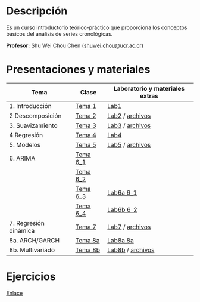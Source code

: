 # Descripción

Es un curso introductorio teórico-práctico que proporciona los conceptos
básicos del análisis de series cronológicas.

**Profesor:** Shu Wei Chou Chen (<shuwei.chou@ucr.ac.cr>)

# Presentaciones y materiales

| Tema | Clase | Laboratorio y materiales extras |
|----------------------|-------------------------|--------------------------|
| 1\. Introducción | [Tema 1](./Tema_1/presentacion.html) | [Lab1](./Tema_1/lab.html) |
| 2 Descomposición | [Tema 2](./Tema_2/presentacion.html) | [Lab2](./Tema_2/lab.html) / [archivos](./Tema_2/Tema_2.zip) |
| 3\. Suavizamiento | [Tema 3](./Tema_3/presentacion.html) | [Lab3](./Tema_3/lab_Tema03.html) / [archivos](./Tema_3/Tema_3.zip) |
| 4.Regresión | [Tema 4](./Tema_4/presentacion.html) | [Lab4](./Tema_4/lab_Tema04.html) |
| 5\. Modelos | [Tema 5](./Tema_5/presentacion.html) | [Lab5](./Tema_5/lab_Tema05.html) / [archivos](./Tema_5/Tema_5.zip) |
| 6\. ARIMA | [Tema 6_1](./Tema_6/presentacion1.html) |  |
|  | [Tema 6_2](./Tema_6/presentacion2.html) |  |
|  | [Tema 6_3](./Tema_6/presentacion3.html) | [Lab6a 6_1](./Tema_6/lab_Tema06_1.html) |
|  | [Tema 6_4](./Tema_6/presentacion4.html) | [Lab6b 6_2](./Tema_6/lab_Tema06_2.html) |
| 7\. Regresión dinámica | [Tema 7](./Tema_7/presentacion.html) | [Lab7](./Tema_7/lab_Tema07.html) / [archivos](./Tema_7/Tema_7.zip) |
| 8a. ARCH/GARCH | [Tema 8a](./Tema_8a/presentacion.html) | [Lab8a 8a](./Tema_8a/lab_Tema08a.html) |
| 8b. Multivariado | [Tema 8b](./Tema_8b/presentacion.html) | [Lab8b](./Tema_8b/lab_Tema08b.html) / [archivos](./Tema_8/archivos.zip) |

# Ejercicios

[Enlace](https://shuwei325.github.io/series_ej/)

